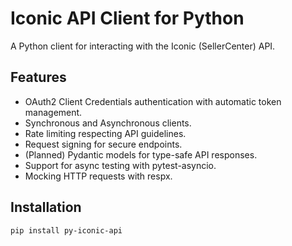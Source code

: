 # Iconic API Client for Python

A Python client for interacting with the Iconic (SellerCenter) API.

## Features

- OAuth2 Client Credentials authentication with automatic token management.
- Synchronous and Asynchronous clients.
- Rate limiting respecting API guidelines.
- Request signing for secure endpoints.
- (Planned) Pydantic models for type-safe API responses.
- Support for async testing with pytest-asyncio.
- Mocking HTTP requests with respx.

## Installation

```bash
pip install py-iconic-api
```